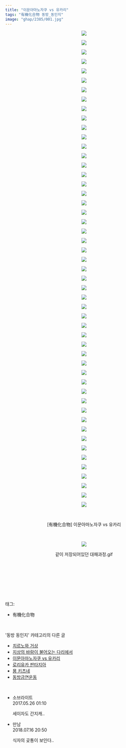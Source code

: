 ```yaml
---
title: "이문아마노자쿠 vs 유카리"
tags: "有機化合物 동방_동인지"
image: "ghap/2385/001.jpg"
---
```

<div class="article">
<p style="text-align: center; clear: none; float: none;"><img src="{{ site.nasurl }}/ghap/2385/001.jpg"/></p>
<p style="text-align: center; clear: none; float: none;"><img src="{{ site.nasurl }}/ghap/2385/002.jpg"/></p>
<p style="text-align: center; clear: none; float: none;"><img src="{{ site.nasurl }}/ghap/2385/003.jpg"/></p>
<p style="text-align: center; clear: none; float: none;"><img src="{{ site.nasurl }}/ghap/2385/004.jpg"/></p>
<p style="text-align: center; clear: none; float: none;"><img src="{{ site.nasurl }}/ghap/2385/005.jpg"/></p>
<p style="text-align: center; clear: none; float: none;"><img src="{{ site.nasurl }}/ghap/2385/006.jpg"/></p>
<p style="text-align: center; clear: none; float: none;"><img src="{{ site.nasurl }}/ghap/2385/007.jpg"/></p>
<p style="text-align: center; clear: none; float: none;"><img src="{{ site.nasurl }}/ghap/2385/008.jpg"/></p>
<p style="text-align: center; clear: none; float: none;"><img src="{{ site.nasurl }}/ghap/2385/009.jpg"/></p>
<p style="text-align: center; clear: none; float: none;"><img src="{{ site.nasurl }}/ghap/2385/010.jpg"/></p>
<p style="text-align: center; clear: none; float: none;"><img src="{{ site.nasurl }}/ghap/2385/011.jpg"/></p>
<p style="text-align: center; clear: none; float: none;"><img src="{{ site.nasurl }}/ghap/2385/012.jpg"/></p>
<p style="text-align: center; clear: none; float: none;"><img src="{{ site.nasurl }}/ghap/2385/013.jpg"/></p>
<p style="text-align: center; clear: none; float: none;"><img src="{{ site.nasurl }}/ghap/2385/014.jpg"/></p>
<p style="text-align: center; clear: none; float: none;"><img src="{{ site.nasurl }}/ghap/2385/015.jpg"/></p>
<p style="text-align: center; clear: none; float: none;"><img src="{{ site.nasurl }}/ghap/2385/016.jpg"/></p>
<p style="text-align: center; clear: none; float: none;"><img src="{{ site.nasurl }}/ghap/2385/017.jpg"/></p>
<p style="text-align: center; clear: none; float: none;"><img src="{{ site.nasurl }}/ghap/2385/018.jpg"/></p>
<p style="text-align: center; clear: none; float: none;"><img src="{{ site.nasurl }}/ghap/2385/019.jpg"/></p>
<p style="text-align: center; clear: none; float: none;"><img src="{{ site.nasurl }}/ghap/2385/020.jpg"/></p>
<p style="text-align: center; clear: none; float: none;"><img src="{{ site.nasurl }}/ghap/2385/021.jpg"/></p>
<p style="text-align: center; clear: none; float: none;"><img src="{{ site.nasurl }}/ghap/2385/022.jpg"/></p>
<p style="text-align: center; clear: none; float: none;"><img src="{{ site.nasurl }}/ghap/2385/023.jpg"/></p>
<p style="text-align: center; clear: none; float: none;"><img src="{{ site.nasurl }}/ghap/2385/024.jpg"/></p>
<p style="text-align: center; clear: none; float: none;"><img src="{{ site.nasurl }}/ghap/2385/025.jpg"/></p>
<p style="text-align: center; clear: none; float: none;"><img src="{{ site.nasurl }}/ghap/2385/026.jpg"/></p>
<p style="text-align: center; clear: none; float: none;"><img src="{{ site.nasurl }}/ghap/2385/027.jpg"/></p>
<p style="text-align: center; clear: none; float: none;"><img src="{{ site.nasurl }}/ghap/2385/028.jpg"/></p>
<p style="text-align: center; clear: none; float: none;"><img src="{{ site.nasurl }}/ghap/2385/029.jpg"/></p>
<p style="text-align: center; clear: none; float: none;"><img src="{{ site.nasurl }}/ghap/2385/030.jpg"/></p>
<p style="text-align: center; clear: none; float: none;"><img src="{{ site.nasurl }}/ghap/2385/031.jpg"/></p>
<p style="text-align: center; clear: none; float: none;"><img src="{{ site.nasurl }}/ghap/2385/032.jpg"/></p>
<p style="text-align: center; clear: none; float: none;"><img src="{{ site.nasurl }}/ghap/2385/033.jpg"/></p>
<p style="text-align: center; clear: none; float: none;"><img src="{{ site.nasurl }}/ghap/2385/034.jpg"/></p>
<p style="text-align: center; clear: none; float: none;"><img src="{{ site.nasurl }}/ghap/2385/035.jpg"/></p>
<p style="text-align: center; clear: none; float: none;"><img src="{{ site.nasurl }}/ghap/2385/036.jpg"/></p>
<p style="text-align: center; clear: none; float: none;"><img src="{{ site.nasurl }}/ghap/2385/037.jpg"/></p>
<p style="text-align: center; clear: none; float: none;"><img src="{{ site.nasurl }}/ghap/2385/038.jpg"/></p>
<p style="text-align: center; clear: none; float: none;"><img src="{{ site.nasurl }}/ghap/2385/039.jpg"/></p>
<p style="text-align: center; clear: none; float: none;"><img src="{{ site.nasurl }}/ghap/2385/040.jpg"/></p>
<p style="text-align: center; clear: none; float: none;"><img src="{{ site.nasurl }}/ghap/2385/041.jpg"/></p>
<p style="text-align: center; clear: none; float: none;"><img src="{{ site.nasurl }}/ghap/2385/042.jpg"/></p>
<p style="text-align: center; clear: none; float: none;"><img src="{{ site.nasurl }}/ghap/2385/043.jpg"/></p>
<p style="text-align: center; clear: none; float: none;"><img src="{{ site.nasurl }}/ghap/2385/044.jpg"/></p>
<p style="text-align: center; clear: none; float: none;"><img src="{{ site.nasurl }}/ghap/2385/045.jpg"/></p>
<p style="text-align: center; clear: none; float: none;"><img src="{{ site.nasurl }}/ghap/2385/046.jpg"/></p>
<p style="text-align: center; clear: none; float: none;"><img src="{{ site.nasurl }}/ghap/2385/047.jpg"/></p>
<p style="text-align: center; clear: none; float: none;"><img src="{{ site.nasurl }}/ghap/2385/048.jpg"/></p>
<p style="text-align: center; clear: none; float: none;"><img src="{{ site.nasurl }}/ghap/2385/049.jpg"/></p>
<p style="text-align: center; clear: none; float: none;"><img src="{{ site.nasurl }}/ghap/2385/050.jpg"/></p>
<p style="text-align: center; clear: none; float: none;"><img src="{{ site.nasurl }}/ghap/2385/051.jpg"/></p>
<p style="text-align: center; clear: none; float: none;"><br/></p>
<p style="text-align: center; clear: none; float: none;">[有機化合物] 이문아마노자쿠 vs 유카리</p>
<p style="text-align: center; clear: none; float: none;"><br/></p>
<p style="text-align: center; clear: none; float: none;"><img src="{{ site.nasurl }}/ghap/2385/052.gif"/></p>
<p style="text-align: center; clear: none; float: none;">같이 저장되어있던 대패과정.gif</p>
<p style="text-align: center; clear: none; float: none;"><br/></p>
<p style="text-align: center; clear: none; float: none;"><br/></p>
<p><br/></p>
</div><br/>
<div class="tagTrail">
<p>태그: </p>
<ul>
<li>有機化合物</li>
</ul>
</div><br/>
<div class="another">
<p>'동방 동인지' 카테고리의 다른 글</p>
<ul>
<li><a href="/2016-09-29-ghap_2388">치르노와 거상</a></li>
<li><a href="/2016-09-29-ghap_2386">지상의 바람이 불어오는 다리에서</a></li>
<li><a href="/2016-09-29-ghap_2385">이문아마노자쿠 vs 유카리</a></li>
<li><a href="/2016-09-29-ghap_2384">로리유카 판타지아</a></li>
<li><a href="/2016-09-29-ghap_2383">묭 키츠네</a></li>
<li><a href="/2016-09-28-ghap_2382">동방금연운동</a></li>
</ul>
</div><br/>
<div class="cb_module cb_fluid">
<div class="cb_wrt cb_profile">
<div class="comment">
<ul>
<li class="cb_thumb_off" id="comment14998269">
<div class="cb_comment_area">
<div class="cb_info_area">
<div class="cb_section">
<span class="cb_nick_name">소브라이트</span>
</div>
<div class="cb_section">
<span class="cb_date">2017.05.26 01:10 </span>
</div>
</div>
<div class="cb_dsc_comment">
<p class="cb_dsc">
											세이자도 간지캐..
										</p>
</div>
</div></li>
<li class="cb_thumb_off" id="comment15288105">
<div class="cb_comment_area">
<div class="cb_info_area">
<div class="cb_section">
<span class="cb_nick_name">만남</span>
</div>
<div class="cb_section">
<span class="cb_date">2018.07.16 20:50 </span>
</div>
</div>
<div class="cb_dsc_comment">
<p class="cb_dsc">
											식자의 곶통이 보인다..
										</p>
</div>
</div></li>
</ul>
</div>
</div><!-- commentList close -->
</div><br/>
